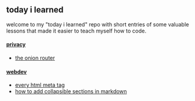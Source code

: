 ## today i learned
welcome to my "today i learned" repo with short entries of some valuable lessons that made it easier to teach myself how to code.
<br>
#### [privacy](#privacy)
  - [the onion router](privacy/tor.md)
#### [webdev](#webdev)  
  - [every html meta tag](webdev/html-meta-tags.md)
  - [how to add collapsible sections in markdown](webdev/markdown-details-collapsible.md)





